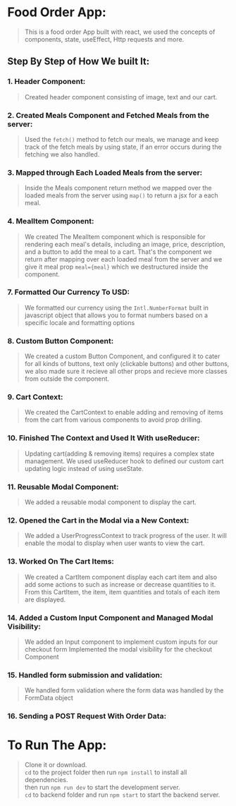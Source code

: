 # Food Order App:
> This is a food order App built with react, we used the concepts of components, state, useEffect, Http requests and more.
## Step By Step of How We built It:

### 1. Header Component:
> Created header component consisting of image, text and our cart.

### 2. Created Meals Component and Fetched Meals from the server:
> Used the ```fetch()``` method to fetch our meals, we manage and keep track of the fetch meals by using state, if an error occurs during the fetching we also handled.

### 3. Mapped through Each Loaded Meals from the server:
> Inside the Meals component return method we mapped over the loaded meals from the server using ```map()``` to return a jsx for a each meal.
 
### 4. MealItem Component:
> We created The MealItem component which is responsible for rendering each meal's details, including an image, price, description, and a button to add the meal to a cart. That's the component we return after mapping over each loaded meal from the server and we give it meal prop ```meal={meal}``` which we destructured inside the component.

### 7. Formatted Our Currency To USD:
> We formatted our currency using the ```Intl.NumberFormat``` built in javascript object that allows you to format numbers based on a specific locale and formatting options

### 8. Custom Button Component:
> We created a custom Button Component, and configured it to cater for all kinds of buttons, text only (clickable buttons) and other buttons, we also made sure it recieve all other props and recieve more classes from outside the component.

### 9. Cart Context:
> We created the CartContext to enable adding and removing of items from the cart from various components to avoid prop drilling.

### 10. Finished The Context and Used It With useReducer:
> Updating cart(adding & removing items) requires a complex state management. 
> We used useReducer hook to defined our custom cart updating logic instead of using useState.

### 11. Reusable Modal Component:
> We added a reusable modal component to display the cart.

### 12. Opened the Cart in the Modal via a New Context:
> We added a UserProgressContext to track progress of the user.
> It will enable the modal to display when user wants to view the cart.

### 13. Worked On The Cart Items:
> We created a CartItem component display each cart item and also add some actions to such as increase or decrease quantities to it.
> From this CartItem, the item, item quantities and totals of each item are displayed.

### 14. Added a Custom Input Component and Managed Modal Visibility:
> We added an Input component to implement custom inputs for our checkout form
> Implemented the modal visibility for the checkout Component 

### 15. Handled form submission and validation:
> We handled form validation where the form data was handled by the FormData object

### 16. Sending a POST Request With Order Data:

# To Run The App:
> Clone it or download. <br>
> ```cd``` to the project folder then run ```npm install``` to install all dependencies. <br>
> then run ```npm run dev``` to start the development server. <br>
> ```cd``` to backend folder and run ```npm start``` to start the backend server.
